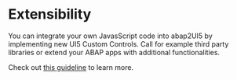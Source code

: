 # Extensibility

You can integrate your own JavasScript code into abap2UI5 by implementing new UI5 Custom Controls. Call for example third party libraries or extend your ABAP apps with additional functionalities.<br>

Check out [this guideline](https://community.sap.com/t5/technology-blogs-by-members/abap2ui5-11-extensions-ii-guideline-for-developing-new-features-in/ba-p/13576797) to learn more.
